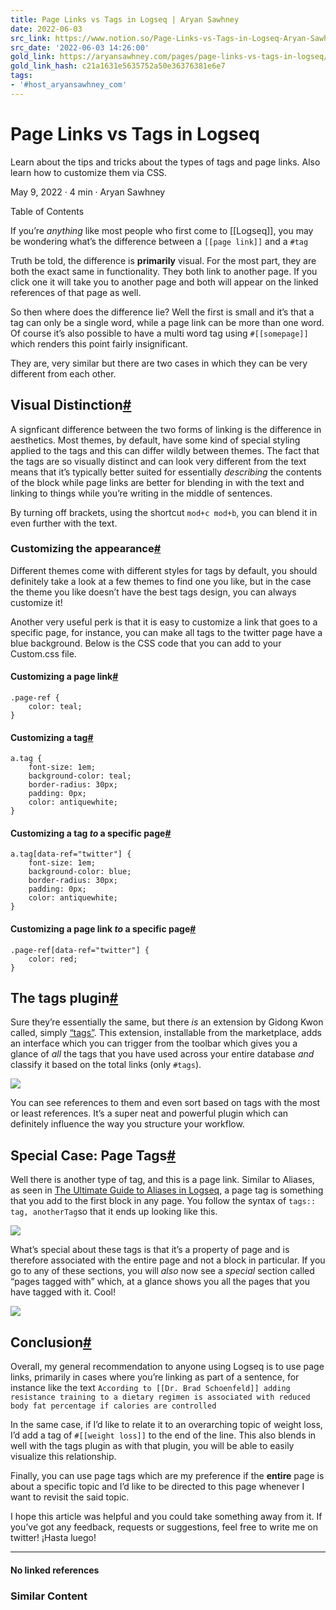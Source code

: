 ```yaml
---
title: Page Links vs Tags in Logseq | Aryan Sawhney
date: 2022-06-03
src_link: https://www.notion.so/Page-Links-vs-Tags-in-Logseq-Aryan-Sawhney-4a44c910dbb54204a708da7a11bbf9b7
src_date: '2022-06-03 14:26:00'
gold_link: https://aryansawhney.com/pages/page-links-vs-tags-in-logseq/
gold_link_hash: c21a1631e5635752a50e36376381e6e7
tags:
- '#host_aryansawhney_com'
---
```



Page Links vs Tags in Logseq
============================



 Learn about the tips and tricks about the types of tags and page links. Also learn how to customize them via CSS.
 
May 9, 2022 · 4 min · Aryan Sawhney




Table of Contents


If you’re *anything* like most people who first come to [[Logseq]], you may be wondering what’s the difference between a `[[page link]]` and a `#tag`


Truth be told, the difference is **primarily** visual. For the most part, they are both the exact same in functionality. They both link to another page. If you click one it will take you to another page and both will appear on the linked references of that page as well.


So then where does the difference lie? Well the first is small and it’s that a tag can only be a single word, while a page link can be more than one word. Of course it’s also possible to have a multi word tag using `#[[somepage]]` which renders this point fairly insignificant.


They are, very similar but there are two cases in which they can be very different from each other.


Visual Distinction[#](#visual-distinction)
------------------------------------------


A signficant difference between the two forms of linking is the difference in aesthetics. Most themes, by default, have some kind of special styling applied to the tags and this can differ wildly between themes. The fact that the tags are so visually distinct and can look very different from the text means that it’s typically better suited for essentially *describing* the contents of the block while page links are better for blending in with the text and linking to things while you’re writing in the middle of sentences.


By turning off brackets, using the shortcut `mod+c mod+b`, you can blend it in even further with the text.


### Customizing the appearance[#](#customizing-the-appearance)


Different themes come with different styles for tags by default, you should definitely take a look at a few themes to find one you like, but in the case the theme you like doesn’t have the best tags design, you can always customize it!


Another very useful perk is that it is easy to customize a link that goes to a specific page, for instance, you can make all tags to the twitter page have a blue background. Below is the CSS code that you can add to your Custom.css file.


#### Customizing a page link[#](#customizing-a-page-link)



```
.page-ref {
    color: teal;
}

```
#### Customizing a tag[#](#customizing-a-tag)



```
a.tag {
    font-size: 1em;
    background-color: teal;
    border-radius: 30px;
    padding: 0px;
    color: antiquewhite;
}

```
#### Customizing a tag *to* a specific page[#](#customizing-a-tag-_to_-a-specific-page)



```
a.tag[data-ref="twitter"] {
    font-size: 1em;
    background-color: blue;
    border-radius: 30px;
    padding: 0px;
    color: antiquewhite;
}

```
#### Customizing a page link *to* a specific page[#](#customizing-a-page-link-_to_-a-specific-page)



```
.page-ref[data-ref="twitter"] {
    color: red;
}

```
The tags plugin[#](#the-tags-plugin)
------------------------------------


Sure they’re essentially the same, but there *is* an extension by Gidong Kwon called, simply [“tags”](https://github.com/gidongkwon/logseq-plugin-tags). This extension, installable from the marketplace, adds an interface which you can trigger from the toolbar which gives you a glance of *all* the tags that you have used across your entire database *and* classify it based on the total links (only `#tags`).


![](/assets/screen_shot_2022-05-09_at_10.33.48_am_1652078065674_0.png)



You can see references to them and even sort based on tags with the most or least references. It’s a super neat and powerful plugin which can definitely influence the way you structure your workflow.


Special Case: Page Tags[#](#special-case-page-tags)
---------------------------------------------------


Well there is another type of tag, and this is a page link. Similar to Aliases, as seen in [The Ultimate Guide to Aliases in Logseq](https://aryansawhney.com/pages/the-ultimate-guide-to-aliases-in-logseq/), a page tag is something that you add to the first block in any page. You follow the syntax of `tags:: tag, anotherTag`so that it ends up looking like this.


![](/assets/screen_shot_2022-05-09_at_10.51.22_am_1652079086781_0.png)



What’s special about these tags is that it’s a property of page and is therefore associated with the entire page and not a block in particular. If you go to any of these sections, you will *also* now see a *special* section called “pages tagged with” which, at a glance shows you all the pages that you have tagged with it. Cool!


![](/assets/screen_shot_2022-05-09_at_11.00.40_am_1652079646573_0.png)



Conclusion[#](#conclusion)
--------------------------


Overall, my general recommendation to anyone using Logseq is to use page links, primarily in cases where you’re linking as part of a sentence, for instance like the text `According to [[Dr. Brad Schoenfeld]] adding resistance training to a dietary regimen is associated with reduced body fat percentage if calories are controlled`


In the same case, if I’d like to relate it to an overarching topic of weight loss, I’d add a tag of `#[[weight loss]]` to the end of the line. This also blends in well with the tags plugin as with that plugin, you will be able to easily visualize this relationship.


Finally, you can use page tags which are my preference if the **entire** page is about a specific topic and I’d like to be directed to this page whenever I want to revisit the said topic.


I hope this article was helpful and you could take something away from it. If you’ve got any feedback, requests or suggestions, feel free to write me on twitter! ¡Hasta luego!





---



#### No linked references



  


### Similar Content